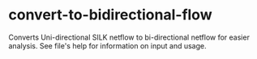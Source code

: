 # convert-to-bidirectional-flow
Converts Uni-directional SILK netflow to bi-directional netflow for easier analysis. See file's help for information on input and usage.
